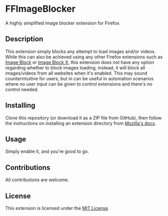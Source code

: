 # FFImageBlocker
A highly simplified image blocker extension for Firefox.

## Description
This extension simply blocks any attempt to load images and/or videos.
While this can also be achieved using any other Firefox extensions such as
[Image Block](https://addons.mozilla.org/en-US/firefox/addon/image-block/) or
[Image Block X](https://addons.mozilla.org/en-US/firefox/addon/image-block-x/),
this extension does not have any option regarding whether to block images loading;
instead, it will block all images/videos from all websites when it's enabled.
This may sound counterintuitive for users, but in can be useful in automation
scenarios where no user input can be given to control extensions and there's
no control needed.

## Installing
Clone this repository (or download it as a ZIP file from GitHub), then follow the
instructions on installing an extension directory from
[Mozilla's docs](https://developer.mozilla.org/en-US/docs/Mozilla/Add-ons/WebExtensions/Your_first_WebExtension#installing).

## Usage
Simply enable it, and you're good to go.

## Contributions
All contributions are welcome.

## License
This extension is licensed under the [MIT License](https://opensource.org/licenses/MIT).
